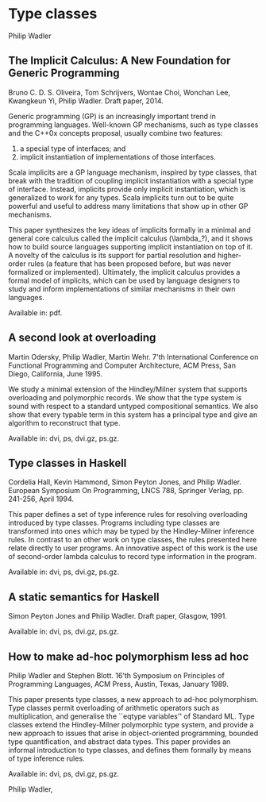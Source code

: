 # Type classes

  Philip Wadler

## The Implicit Calculus: A New Foundation for Generic Programming

  Bruno C. D. S. Oliveira, Tom Schrijvers, Wontae Choi, Wonchan Lee, Kwangkeun Yi, Philip Wadler. Draft paper, 2014.

  Generic programming (GP) is an increasingly important trend in programming languages.
  Well-known GP mechanisms, such as type classes and the C++0x concepts proposal, usually combine two features:
  1) a special type of interfaces; and
  2) implicit instantiation of implementations of those interfaces.

  Scala implicits are a GP language mechanism, inspired by type classes, that break with the tradition of coupling implicit instantiation with a special type of interface.
  Instead, implicits provide only implicit instantiation,
  which is generalized to work for any types.
  Scala implicits turn out to be quite powerful and useful to address many limitations that show up in other GP mechanisms.

  This paper synthesizes the key ideas of implicits formally in a minimal and general core calculus called the implicit calculus (\lambda_?), and it shows how to build source languages supporting implicit instantiation on top of it.
  A novelty of the calculus is its support for partial resolution and higher-order rules (a feature that has been proposed before, but was never formalized or implemented).
  Ultimately, the implicit calculus provides a formal model of implicits, which can be used by language designers to study and inform implementations of similar mechanisms in their own languages.

  Available in: pdf.

## A second look at overloading

  Martin Odersky, Philip Wadler, Martin Wehr. 7'th International Conference on Functional Programming and Computer Architecture, ACM Press, San Diego, California, June 1995.

  We study a minimal extension of the Hindley/Milner system that supports overloading and polymorphic records.
  We show that the type system is sound with respect to a standard untyped compositional semantics.
  We also show that every typable term in this system has a principal type and give an algorithm to reconstruct that type.

  Available in: dvi, ps, dvi.gz, ps.gz.

## Type classes in Haskell

Cordelia Hall, Kevin Hammond, Simon Peyton Jones, and Philip Wadler. European Symposium On Programming, LNCS 788, Springer Verlag, pp. 241-256, April 1994.

  This paper defines a set of type inference rules for resolving overloading introduced by type classes.
  Programs including type classes are transformed into ones which may be typed by the Hindley-Milner inference rules.
  In contrast to an other work on type classes, the rules presented here relate directly to user programs.
  An innovative aspect of this work is the use of second-order lambda calculus to record type information in the program.

  Available in: dvi, ps, dvi.gz, ps.gz.

## A static semantics for Haskell

  Simon Peyton Jones and Philip Wadler. Draft paper, Glasgow, 1991.

  Available in: dvi, ps, dvi.gz, ps.gz.

## How to make ad-hoc polymorphism less ad hoc

  Philip Wadler and Stephen Blott. 16'th Symposium on Principles of Programming Languages, ACM Press, Austin, Texas, January 1989.

  This paper presents type classes, a new approach to ad-hoc polymorphism.
  Type classes permit overloading of arithmetic operators such as multiplication, and generalise the ``eqtype variables'' of Standard ML.
  Type classes extend the Hindley-Milner polymorphic type system, and provide a new approach to issues that arise in object-oriented programming, bounded type quantification, and abstract data types.
  This paper provides an informal introduction to type classes, and defines them formally by means of type inference rules.

  Available in: dvi, ps, dvi.gz, ps.gz.

  Philip Wadler,
